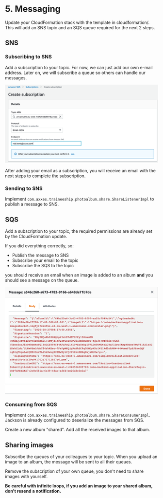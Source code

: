 # 5. Messaging

Update your CloudFormation stack with the template in cloudformation/.
This will add an SNS topic and an SQS queue required for the next 2 steps.

## SNS
### Subscribing to SNS
Add a subscription to your topic. For now, we can just add our own e-mail address.
Later on, we will subscribe a queue so others can handle our messages.

![SNS email](../../assets/sns_email.png)

After adding your email as a subscription, you will receive an email with the next steps
to complete the subscription.

### Sending to SNS
Implement `com.axxes.traineeship.photoalbum.share.ShareListenerImpl` to publish a message to SNS.

## SQS
Add a subscription to your topic, the required permissions are already set 
by the CloudFormation update.

If you did everything correctly, so:
- Publish the message to SNS
- Subscribe your email to the topic
- Subscribe the SQS to the topic

you should receive an email when an image is added to an album **and**
you should see a message on the queue.

![SQS message](../../assets/sqs.png)

### Consuming from SQS
Implement `com.axxes.traineeship.photoalbum.share.ShareConsumerImpl`. Jackson is already configured
to deserialize the messages from SQS.

Create a new album "shared". Add all the received images to that album.

## Sharing images
Subscribe the queues of your colleagues to your topic. 
When you upload an image to an album, the message will be sent to all their
queues. 

Remove the subscription of your own queue, you don't need to share images
with yourself.

**Be careful with infinite loops, if you add an image to your shared album, don't resend a notification.**
